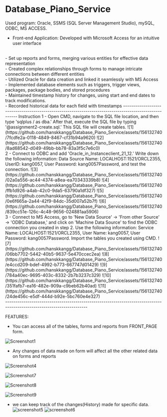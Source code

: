 # Database_Piano_Service

Used program: Oracle, SSMS (SQL Server Management Studio), mySQL, ODBC, MS ACCESS.
<br>
 - Front-end Application: Developed with Microsoft Access for an intuitive user interface
<br>
 - Set up reports and forms, merging various entities for effective data representation
<br>
 - Created complex relationships through forms to manage intricate connections between different 
entities
<br>
 - Utilized Oracle for data creation and linked it seamlessly with MS Access
<br>
 - Implemented database elements such as triggers, trigger views, packages, package bodies, 
and stored procedures
<br>
 - Maintained timestamp history for changes, using start and end dates to track modifications.
<br>
 - Recorded historical data for each field with timestamps
-------------------------------------------------------------------------------------------------------
Instruction
1 - Open CMD, navigate to the SQL file location, and then type 'sqlplus / as dba.' After that, execute the SQL file by typing '@assignment2-create.sql.' This SQL file will create tables.
  ![1](https://github.com/hanskkangg/Database_Piano_Service/assets/156132740/7fcdfe2a-0118-4849-8467-cf31b94a9620)
![2](https://github.com/hanskkangg/Database_Piano_Service/assets/156132740/8ad68542-d049-49bb-bb78-83a3f5c7e6c0)
<br>
2 - Connect to ODBC and add 'Oracle_in_Instanceclient_21_12.' Write down the following information: Data Source Name: LOCALHOST:1521/ORCL2355, UserID: kang0057, User Password: kang0057Password, and test the connection.
![3](https://github.com/hanskkangg/Database_Piano_Service/assets/156132740/02a0a556-ac44-4374-a8ea-ea70343339b8)
![4](https://github.com/hanskkangg/Database_Piano_Service/assets/156132740/ffb1d926-a4ab-42c0-9da5-63790a1df327)
![5](https://github.com/hanskkangg/Database_Piano_Service/assets/156132740/0e6f665a-2a44-42f9-84dc-35d007a52b7f)
![6](https://github.com/hanskkangg/Database_Piano_Service/assets/156132740/839cc51e-126c-4c48-9656-024881aa5906)
<br>
3 - Connect to MS Access, go to 'New Data Source' -> 'From other Source' -> 'ODBC Database,' and click on 'Machine Data Source' to find the ODBC connection you created in step 2. Use the following information: Service Name: LOCALHOST:1521/ORCL2355, User Name: kang0057, User Password: kang0057Password. Import the tables you created using CMD.
![7](https://github.com/hanskkangg/Database_Piano_Service/assets/156132740/06bb7702-5442-40b5-9637-5e470ccec2ea)
![8](https://github.com/hanskkangg/Database_Piano_Service/assets/156132740/e4ccd209-bdef-4992-b773-667747d01429)
![9](https://github.com/hanskkangg/Database_Piano_Service/assets/156132740/784a40ec-9695-403c-8332-2b7b3237c329)
![10](https://github.com/hanskkangg/Database_Piano_Service/assets/156132740/351fafb7-ea16-482e-909a-c9beb62b40ad)
![11](https://github.com/hanskkangg/Database_Piano_Service/assets/156132740/24de456c-e5df-444d-b92e-5bc760e4e327)
<br>
-----------------------------------------------------------------------------------------------------------------------

FEATURES:
 - You can access all of the tables, forms and reports from FRONT_PAGE form. 

![Screenshot1](https://github.com/hanskkangg/Database_Piano_Service/assets/156132740/d59101ef-6ee8-4821-b0f5-88388c2c6c3c)
<br>
 - Any changes of data made on form will affect all the other related data on forms and reports

![Screenshot4](https://github.com/hanskkangg/Database_Piano_Service/assets/156132740/3d433bbf-52a0-4137-97cf-41e580e54c8d)

![Screenshot7](https://github.com/hanskkangg/Database_Piano_Service/assets/156132740/83f4f5be-c5b4-40f6-8bc8-e19ec3b8157e)

![Screenshot8](https://github.com/hanskkangg/Database_Piano_Service/assets/156132740/15a8c297-d592-41cf-b656-af6a781f839c)

![Screenshot9](https://github.com/hanskkangg/Database_Piano_Service/assets/156132740/71a19e28-d81c-4da6-9d85-5bc528b71f34)
<br>
 - we can keep track of the changes(History) made for specific data. 
![screenshot5](https://github.com/hanskkangg/Database_Piano_Service/assets/156132740/1233cf63-5408-433d-8a03-bac81bb3b5ed)
![screenshot6](https://github.com/hanskkangg/Database_Piano_Service/assets/156132740/1619ee21-be34-419e-8682-b134f0a8e264)

